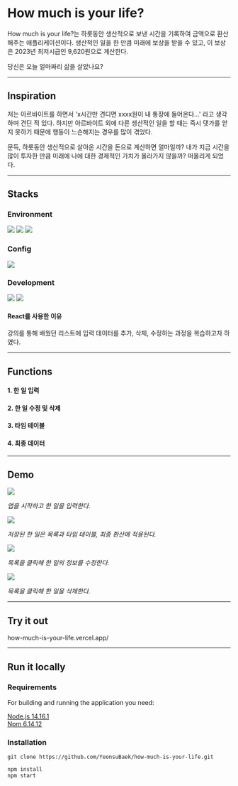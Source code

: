 # How much is your life?

How much is your life?는 하룻동안 생산적으로 보낸 시간을 기록하여 금액으로 환산해주는 애플리케이션이다. 생산적인 일을 한 만큼 미래에 보상을 받을 수 있고, 이 보상은 2023년 최저시급인 9,620원으로 계산한다.

당신은 오늘 얼마짜리 삶을 살았나요?

---

## Inspiration

저는 아르바이트를 하면서 'x시간만 견디면 xxxx원이 내 통장에 들어온다...' 라고 생각하며 견딘 적 있다. 하지만 아르바이트 외에 다른 생산적인 일을 할 때는 즉시 댓가를 얻지 못하기 때문에 행동이 느슨해지는 경우를 많이 겪었다.

문득, 하룻동안 생산적으로 살아온 시간을 돈으로 계산하면 얼마일까? 내가 지금 시간을 많이 투자한 만큼 미래에 나에 대한 경제적인 가치가 올라가지 않을까? 떠올리게 되었다.

---

## Stacks

### Environment

<img src="https://img.shields.io/badge/Visual Studio Code-007ACC?style=flat-square&logo=VisualStudioCode&logoColor=white"/>
<img src="https://img.shields.io/badge/GitHub-181717?style=flat-square&logo=GitHub&logoColor=white"/>
<img src="https://img.shields.io/badge/Figma-F24E1E?style=flat-square&logo=Figma&logoColor=white"/>

### Config

<img src="https://img.shields.io/badge/npm-CB3837?style=flat-square&logo=npm&logoColor=white"/>

### Development

<img src="https://img.shields.io/badge/React-61DAFB?style=flat-square&logo=React&logoColor=black"/>
<img src="https://img.shields.io/badge/CSS3-1572B6?style=flat-square&logo=CSS3&logoColor=white"/>

#### React를 사용한 이유

강의를 통해 배웠던 리스트에 입력 데이터를 추가, 삭제, 수정하는 과정을 복습하고자 하였다.

---

## Functions

#### 1. 한 일 입력

#### 2. 한 일 수정 및 삭제

#### 3. 타임 테이블

#### 4. 최종 데이터

---

## Demo

![](https://velog.velcdn.com/images/yeonsubaek/post/e9bfc0cb-920e-42a8-882d-14aefe474e45/image.gif)

_앱을 시작하고 한 일을 입력한다._

![](https://velog.velcdn.com/images/yeonsubaek/post/94eadd9a-8a30-40b5-bca4-69c6898215eb/image.gif)

_저장된 한 일은 목록과 타임 테이블, 최종 환산에 적용된다._

![](https://velog.velcdn.com/images/yeonsubaek/post/320415eb-62eb-4671-94b4-aca9d86c1e4c/image.gif)

_목록을 클릭해 한 일의 정보를 수정한다._

![](https://velog.velcdn.com/images/yeonsubaek/post/2e3ca971-f79b-4003-bf6e-7fe5f393c041/image.gif)

_목록을 클릭해 한 일을 삭제한다._

---

## Try it out

how-much-is-your-life.vercel.app/

---

## Run it locally

### Requirements

For building and running the application you need:

[Node.js 14.16.1](https://nodejs.org/ca/blog/release/v14.16.1/)  
[Npm 6.14.12](https://www.npmjs.com/package/npm/v/6.14.12)

### Installation

```
git clone https://github.com/YeonsuBaek/how-much-is-your-life.git

npm install
npm start
```
